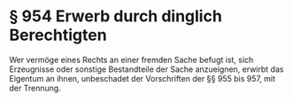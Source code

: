 # § 954 Erwerb durch dinglich Berechtigten
Wer vermöge eines Rechts an einer fremden Sache befugt ist, sich Erzeugnisse oder sonstige Bestandteile der Sache anzueignen, erwirbt das Eigentum an ihnen, unbeschadet der Vorschriften der §§ 955 bis 957, mit der Trennung.